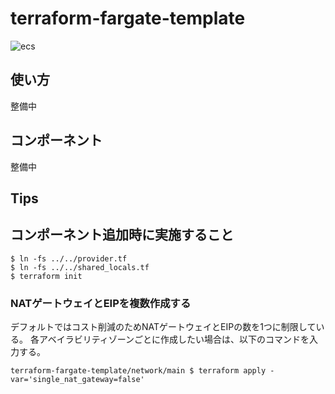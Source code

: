 # terraform-fargate-template

![ecs](https://user-images.githubusercontent.com/36916494/170874309-649d2534-fa5f-41eb-96db-c40babfd9e77.png)

## 使い方

整備中

## コンポーネント

整備中

## Tips
## コンポーネント追加時に実施すること

```
$ ln -fs ../../provider.tf 
$ ln -fs ../../shared_locals.tf
$ terraform init
```

### NATゲートウェイとEIPを複数作成する
デフォルトではコスト削減のためNATゲートウェイとEIPの数を1つに制限している。
各アベイラビリティゾーンごとに作成したい場合は、以下のコマンドを入力する。

```
terraform-fargate-template/network/main $ terraform apply -var='single_nat_gateway=false'
```
